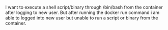 I want to execute a shell script/binary through /bin/bash from the container after logging to new user. But after running the docker run command i am able to
logged into new user but unable to run a script or binary from the container.

